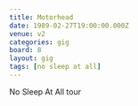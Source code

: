 ```yaml
---
title: Motorhead
date: 1989-02-27T19:00:00.000Z
venue: v2
categories: gig
board: 8
layout: gig
tags: [no sleep at all]
---
```

No Sleep At All tour